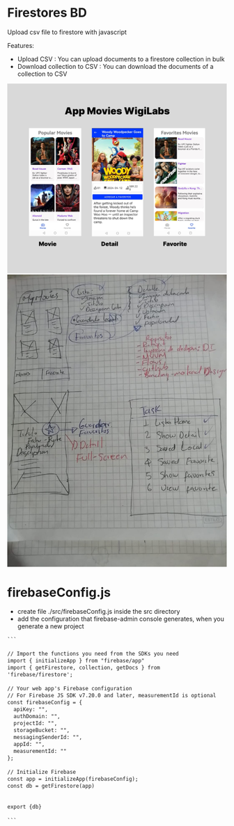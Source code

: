 # Firestores BD

Upload csv file to firestore with javascript

Features:

* Upload CSV : You can upload documents to a firestore collection in bulk
* Download collection to CSV : You can download the documents of a collection to CSV


![My App Notes](https://github.com/magg77/WigilabsPrueba/blob/master/screens/group.png)
![My App Notes](https://github.com/magg77/WigilabsPrueba/blob/master/screens/Wireframe-note.jpeg)



# firebaseConfig.js

- create file ./src/firebaseConfig.js inside the src directory
- add the configuration that firebase-admin console generates, when you generate a new project

````
```

// Import the functions you need from the SDKs you need
import { initializeApp } from "firebase/app"
import { getFirestore, collection, getDocs } from 'firebase/firestore';

// Your web app's Firebase configuration
// For Firebase JS SDK v7.20.0 and later, measurementId is optional
const firebaseConfig = {
  apiKey: "",
  authDomain: "",
  projectId: "",
  storageBucket: "",
  messagingSenderId: "",
  appId: "",
  measurementId: ""
};

// Initialize Firebase
const app = initializeApp(firebaseConfig);
const db = getFirestore(app)


export {db}

```
````